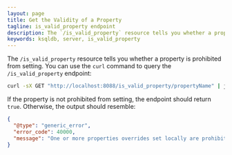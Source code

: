 ```yaml
---
layout: page
title: Get the Validity of a Property
tagline: is_valid_property endpoint
description: The `/is_valid_property` resource tells you whether a property is prohibited from setting.
keywords: ksqldb, server, is_valid_property
---
```


The `/is_valid_property` resource tells you whether a property is prohibited from setting. You
can use the `curl` command to query the `/is_valid_property` endpoint:

```bash
curl -sX GET "http://localhost:8088/is_valid_property/propertyName" | jq '.'
```

If the property is not prohibited from setting, the endpoint should return `true`. Otherwise, the
output should resemble:

```json
{
  "@type": "generic_error",
  "error_code": 40000,
  "message": "One or more properties overrides set locally are prohibited by the KSQL server (use UNSET to reset their default value): [ksql.service.id]"
}
```